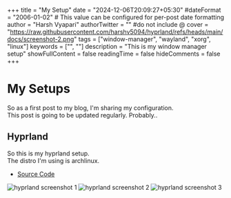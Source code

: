 +++
title = "My Setup"
date = "2024-12-06T20:09:27+05:30"
#dateFormat = "2006-01-02" # This value can be configured for per-post date formatting
author = "Harsh Vyapari"
authorTwitter = "" #do not include @
cover = "https://raw.githubusercontent.com/harshv5094/hyprland/refs/heads/main/docs/screenshot-2.png"
tags = ["window-manager", "wayland", "xorg", "linux"]
keywords = ["", ""]
description = "This is my window manager setup"
showFullContent = false
readingTime = false
hideComments = false
+++

# My Setups

So as a first post to my blog, I'm sharing my configuration.<br/>
This post is going to be updated regularly. Probably..

## Hyprland

So this is my hyprland setup.<br/>
The distro I'm using is archlinux.

- [Source Code](https://github.com/harshv5094/hyprland)

![hyprland screenshot 1](https://raw.githubusercontent.com/harshv5094/hyprland/refs/heads/main/docs/screenshot-1.png)
![hyprland screenshot 2](https://raw.githubusercontent.com/harshv5094/hyprland/refs/heads/main/docs/screenshot-2.png)
![hyprland screenshot 3](https://raw.githubusercontent.com/harshv5094/hyprland/refs/heads/main/docs/screenshot-3.png)
